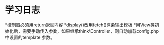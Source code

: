 学习日志
===
*控制器必须用return返回内容
*display()改用fetch()渲染输出模板
*用View类初始化后，需要手动传入参数，如果继承think\Controller，则自动加载config.php中设置的template 参数。